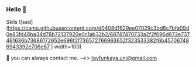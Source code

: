 ### Hello 👋

Skils
![sad](https://camo.githubusercontent.com/d0408d1629ee07029c3bd6c7bfa09d0e83fd48ba34d78b72137920e0c1ab32b2/68747470733a2f2f696d672e737461636b73686172652e696f2f736572766963652f323533382f6b457067486943392e706e67 | width=100)

💬 you can always contact me. -->> tayfunkaya.uni@gmail.com 

